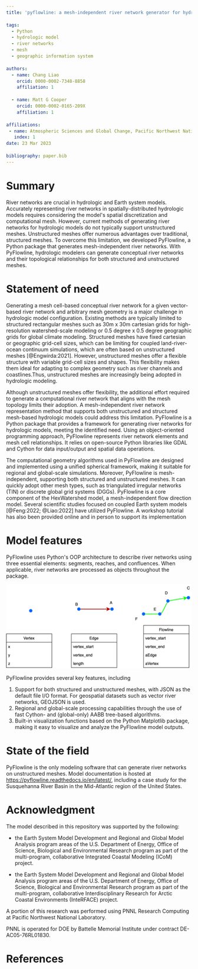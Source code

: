 ```yaml
---
title: 'pyflowline: a mesh-independent river network generator for hydrologic models'

tags:
  - Python
  - hydrologic model
  - river networks
  - mesh
  - geographic information system

authors:
  - name: Chang Liao
    orcid: 0000-0002-7348-8858    
    affiliation: 1

  - name: Matt G Cooper
    orcid: 0000-0002-0165-209X 
    affiliation: 1

affiliations:
 - name: Atmospheric Sciences and Global Change, Pacific Northwest National Laboratory, Richland, WA, USA
   index: 1 
date: 23 Mar 2023

bibliography: paper.bib
---
```


# Summary

River networks are crucial in hydrologic and Earth system models. Accurately representing river networks in spatially-distributed hydrologic models requires considering the model's spatial discretization and computational mesh. However, current methods of generating river networks for hydrologic models do not typically support unstructured meshes. Unstructured meshes offer numerous advantages over traditional, structured meshes. To overcome this limitation, we developed PyFlowline, a Python package that generates mesh-independent river networks. With PyFlowline, hydrologic modelers can generate conceptual river networks and their topological relationships for both structured and unstructured meshes.

# Statement of need

Generating a mesh cell-based conceptual river network for a given vector-based river network and arbitrary mesh geometry is a major challenge in hydrologic model configuration. Existing methods are typically limited to structured rectangular meshes such as 30m x 30m cartesian grids for high-resolution watershed-scale modeling or 0.5 degree x 0.5 degree geographic grids for global climate modeling. Structured meshes have fixed cartesian or geographic grid-cell sizes, which can be limiting for coupled land-river-ocean continuum simulations, which are often based on unstructured meshes [@Engwirda:2021]. However, unstructured meshes offer a flexible structure with variable grid-cell sizes and shapes. This flexibility makes them ideal for adapting to complex geometry such as river channels and coastlines.Thus, unstructured meshes are increasingly being adopted in hydrologic modeling.

Although unstructured meshes offer flexibility, the additional effort required to generate a computational river network that aligns with the mesh topology limits their adoption. A mesh-independent river network representation method that supports both unstructured and structured mesh-based hydrologic models could address this limitation. PyFlowline is a Python package that provides a framework for generating river networks for hydrologic models, meeting the identified need. Using an object-oriented programming approach, PyFlowline represents river network elements and mesh cell relationships. It relies on open-source Python libraries like GDAL and Cython for data input/output and spatial data operations.

The computational geometry algorithms used in PyFlowline are designed and implemented using a unified spherical framework, making it suitable for regional and global-scale simulations. Moreover, PyFlowline is mesh-independent, supporting both structured and unstructured meshes. It can quickly adopt other mesh types, such as triangulated irregular networks (TIN) or discrete global grid systems (DGGs). PyFlowline is a core component of the HexWatershed model, a mesh-independent flow direction model. Several scientific studies focused on coupled Earth system models [@Feng:2022; @Liao:2022] have utilized PyFlowline. A workshop tutorial has also been provided online and in person to support its implementation


# Model features

PyFlowline uses Python's OOP architecture to describe river networks using three essential elements: segments, reaches, and confluences. When applicable, river networks are processed as objects throughout the package.

![The data model. \label{fig:oop}](https://github.com/changliao1025/pyflowline/blob/main/docs/figures/basic_element.png?raw=true)

PyFlowline provides several key features, including

1. Support for both structured and unstructured meshes, with JSON as the default file I/O format. For geospatial datasets such as vector river networks, GEOJSON is used.
2. Regional and global-scale processing capabilities through the use of fast Cython- and (global-only) AABB tree-based algorithms.
3. Built-in visualization functions based on the Python Matplotlib package, making it easy to visualize and analyze the PyFlowline model outputs.

# State of the field

PyFlowline is the only modeling software that can generate river networks on unstructured meshes. Model documentation is hosted at https://pyflowline.readthedocs.io/en/latest/, including a case study for the Susquehanna River Basin in the Mid-Atlantic region of the United States.


# Acknowledgment

The model described in this repository was supported by the following:

* the Earth System Model Development and Regional and Global Model Analysis program areas of the U.S. Department of Energy, Office of Science, Biological and Environmental Research program as part of the multi-program, collaborative Integrated Coastal Modeling (ICoM) project.

* the Earth System Model Development and Regional and Global Model Analysis program areas of the U.S. Department of Energy, Office of Science, Biological and Environmental Research program as part of the multi-program, collaborative Interdisciplinary Research for Arctic Coastal Environments (InteRFACE) project.

A portion of this research was performed using PNNL Research Computing at Pacific Northwest National Laboratory. 

PNNL is operated for DOE by Battelle Memorial Institute under contract DE-AC05-76RL01830.


# References


